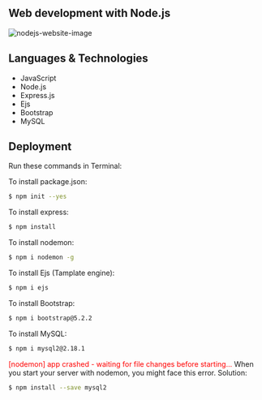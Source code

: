 ## Web development with Node.js

![nodejs-website-image](https://user-images.githubusercontent.com/91262816/198351584-06a8758e-27d0-4062-855e-e3f7aac33423.png)

## Languages & Technologies

- JavaScript
- Node.js
- Express.js
- Ejs
- Bootstrap
- MySQL

## Deployment
Run these commands in Terminal:

To install package.json:
``` bash
$ npm init --yes
```
To install express:
``` bash
$ npm install
```
To install nodemon:
``` bash
$ npm i nodemon -g
```
To install Ejs (Tamplate engine):
``` bash
$ npm i ejs
```
To install Bootstrap:
``` bash
$ npm i bootstrap@5.2.2
```
To install MySQL:
``` bash
$ npm i mysql2@2.18.1
```
<font color="red">[nodemon] app crashed - waiting for file changes before starting...</font>
When you start your server with nodemon, you might face this error.
Solution:
``` bash
$ npm install --save mysql2
```
